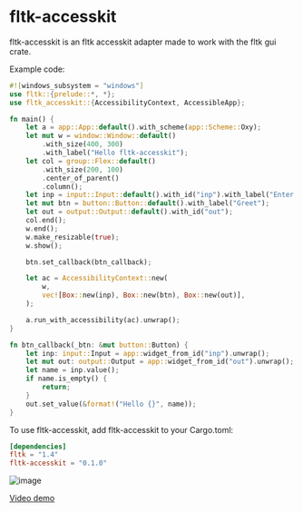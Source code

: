 # fltk-accesskit

fltk-accesskit is an fltk accesskit adapter made to work with the fltk gui crate.

Example code:
```rust
#![windows_subsystem = "windows"]
use fltk::{prelude::*, *};
use fltk_accesskit::{AccessibilityContext, AccessibleApp};

fn main() {
    let a = app::App::default().with_scheme(app::Scheme::Oxy);
    let mut w = window::Window::default()
        .with_size(400, 300)
        .with_label("Hello fltk-accesskit");
    let col = group::Flex::default()
        .with_size(200, 100)
        .center_of_parent()
        .column();
    let inp = input::Input::default().with_id("inp").with_label("Enter name:");
    let mut btn = button::Button::default().with_label("Greet");
    let out = output::Output::default().with_id("out");
    col.end();
    w.end();
    w.make_resizable(true);
    w.show();

    btn.set_callback(btn_callback);

    let ac = AccessibilityContext::new(
        w,
        vec![Box::new(inp), Box::new(btn), Box::new(out)],
    );

    a.run_with_accessibility(ac).unwrap();
}

fn btn_callback(_btn: &mut button::Button) {
    let inp: input::Input = app::widget_from_id("inp").unwrap();
    let mut out: output::Output = app::widget_from_id("out").unwrap();
    let name = inp.value();
    if name.is_empty() {
        return;
    }
    out.set_value(&format!("Hello {}", name));
}
```

To use fltk-accesskit, add fltk-accesskit to your Cargo.toml:
```toml
[dependencies]
fltk = "1.4"
fltk-accesskit = "0.1.0"
```

![image](https://github.com/cross-rs/cross/assets/37966791/c9f16b3b-9ec4-4b23-83ae-fc8759353aa9)

[Video demo](https://www.youtube.com/watch?v=x53Rxjg8IF8)
